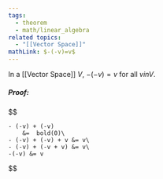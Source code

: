 ```yaml
---
tags:
  - theorem
  - math/linear_algebra
related topics:
  - "[[Vector Space]]"
mathLink: $-(-v)=v$
---
```

In a [[Vector Space]] $V$, $-(-v)=v$ for all $v in V$.
##### Proof:
$$

	- (-v) + (-v)
		&=  bold(0)\
	- (-v) + (-v) + v &= v\
	- (-v) + (-v + v) &= v\
	-(-v) &= v

$$